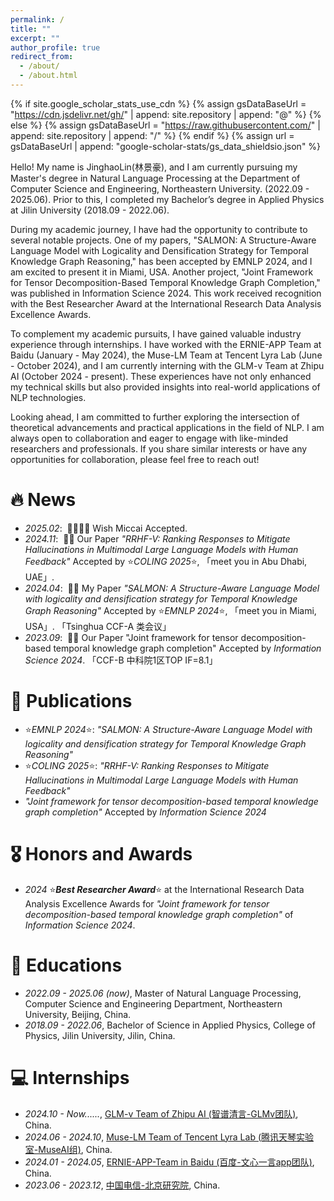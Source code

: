 ```yaml
---
permalink: /
title: ""
excerpt: ""
author_profile: true
redirect_from: 
  - /about/
  - /about.html
---
```


{% if site.google_scholar_stats_use_cdn %}
{% assign gsDataBaseUrl = "https://cdn.jsdelivr.net/gh/" | append: site.repository | append: "@" %}
{% else %}
{% assign gsDataBaseUrl = "https://raw.githubusercontent.com/" | append: site.repository | append: "/" %}
{% endif %}
{% assign url = gsDataBaseUrl | append: "google-scholar-stats/gs_data_shieldsio.json" %}

<span class='anchor' id='about-me'></span>
Hello! My name is JinghaoLin(林景豪), and I am currently pursuing my Master's degree in Natural Language Processing at the Department of Computer Science and Engineering, Northeastern University. (2022.09 - 2025.06). Prior to this, I completed my Bachelor’s degree in Applied Physics at Jilin University (2018.09 - 2022.06).

During my academic journey, I have had the opportunity to contribute to several notable projects. One of my papers, "SALMON: A Structure-Aware Language Model with Logicality and Densification Strategy for Temporal Knowledge Graph Reasoning," has been accepted by EMNLP 2024, and I am excited to present it in Miami, USA. Another project, "Joint Framework for Tensor Decomposition-Based Temporal Knowledge Graph Completion," was published in Information Science 2024. This work received recognition with the Best Researcher Award at the International Research Data Analysis Excellence Awards.

To complement my academic pursuits, I have gained valuable industry experience through internships. I have worked with the ERNIE-APP Team at Baidu (January - May 2024), the Muse-LM Team at Tencent Lyra Lab (June - October 2024), and I am currently interning with the GLM-v Team at Zhipu AI (October 2024 - present). These experiences have not only enhanced my technical skills but also provided insights into real-world applications of NLP technologies.

Looking ahead, I am committed to further exploring the intersection of theoretical advancements and practical applications in the field of NLP. I am always open to collaboration and eager to engage with like-minded researchers and professionals. If you share similar interests or have any opportunities for collaboration, please feel free to reach out!

# 🔥 News
- *2025.02*: &nbsp;🙏🏻🙏🏻 Wish Miccai Accepted.
- *2024.11*: &nbsp;🎉🎉 Our Paper *"RRHF-V: Ranking Responses to Mitigate Hallucinations in Multimodal Large Language Models with Human Feedback"* Accepted by ⭐️*COLING 2025*⭐️, 「meet you in Abu Dhabi, UAE」.
- *2024.04*: &nbsp;🎉🎉 My Paper *"SALMON: A Structure-Aware Language Model with logicality and densification strategy for Temporal Knowledge Graph Reasoning"* Accepted by ⭐️*EMNLP 2024*⭐️, 「meet you in Miami, USA」. 「Tsinghua CCF-A 类会议」
- *2023.09*: &nbsp;🎉🎉 Our Paper "Joint framework for tensor decomposition-based temporal knowledge graph completion" Accepted by *Information Science 2024*. 「CCF-B 中科院1区TOP IF=8.1」

# 📝 Publications 
- ⭐️*EMNLP 2024*⭐️: *"SALMON: A Structure-Aware Language Model with logicality and densification strategy for Temporal Knowledge Graph Reasoning"*
- ⭐️*COLING 2025*⭐️: *"RRHF-V: Ranking Responses to Mitigate Hallucinations in Multimodal Large Language Models with Human Feedback"*
- *"Joint framework for tensor decomposition-based temporal knowledge graph completion"* Accepted by *Information Science 2024*

# 🎖 Honors and Awards
- *2024* ⭐️***Best Researcher Award***⭐️ at the International Research Data Analysis Excellence Awards for *"Joint framework for tensor decomposition-based temporal knowledge graph completion"* of *Information Science 2024*.

# 📖 Educations
- *2022.09 - 2025.06 (now)*, Master of Natural Language Processing, Computer Science and Engineering Department, Northeastern University, Beijing, China. 
- *2018.09 - 2022.06*, Bachelor of Science in Applied Physics, College of Physics, Jilin University, Jilin, China. 

# 💻 Internships
- *2024.10 - Now......*, [GLM-v Team of Zhipu AI (智谱清言-GLMv团队)](https://github.com/THUDM/GLM-4), China.
- *2024.06 - 2024.10*, [Muse-LM Team of Tencent Lyra Lab (腾讯天琴实验室-MuseAI组)](https://www.163.com/dy/article/J4803D3D0511N33R.html), China.
- *2024.01 - 2024.05*, [ERNIE-APP-Team in Baidu (百度-文心一言app团队)](https://yiyan.baidu.com/), China.
- *2023.06 - 2023.12*, [中国电信-北京研究院](https://www.163.com/dy/article/IDT4KK2D051288FS.html), China.


